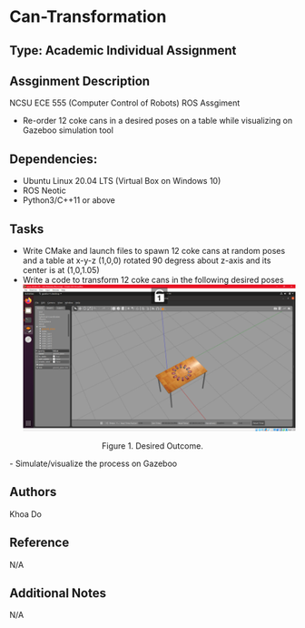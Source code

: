 # Can-Transformation

## Type: Academic Individual Assignment

## Assginment Description
NCSU ECE 555 (Computer Control of Robots) ROS Assgiment
  - Re-order 12 coke cans in a desired poses on a table while visualizing on Gazeboo simulation tool

## Dependencies:
  - Ubuntu Linux 20.04 LTS (Virtual Box on Windows 10)
  - ROS Neotic 
  - Python3/C++11 or above
  
## Tasks
  - Write CMake and launch files to spawn 12 coke cans at random poses and a table at x-y-z (1,0,0) rotated 90 degress about z-axis and its center is at (1,0,1.05)
  - Write a code to transform 12 coke cans in the following desired poses
![ase1997](https://github.com/ase1997/Can-Transformation/blob/main/ordered_cans.png)
<p align="center">
Figure 1. Desired Outcome.
</p>
  - Simulate/visualize the process on Gazeboo

## Authors
Khoa Do

## Reference
N/A

## Additional Notes
N/A
